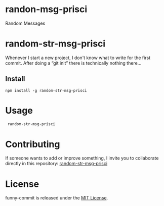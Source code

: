 # randon-msg-prisci
Random Messages
# random-str-msg-prisci

Whenever I start a new project, I don't know what to write for the first commit. After doing a “git init” there is technically nothing there...

## Install

```npm
npm install -g random-str-msg-prisci
```

# Usage

```bash
 random-str-msg-prisci
```

# Contributing

If someone wants to add or improve something, I invite you to collaborate directly in this repository: [random-str-msg-prisci](https://github.com/priscilaocolarandom-str-msg-prisci.git)

# License

funny-commit is released under the [MIT License](https://opensource.org/licenses/MIT).
